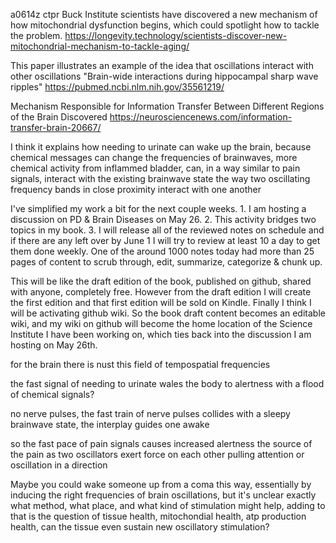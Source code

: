 a0614z ctpr
Buck Institute scientists have discovered a new mechanism of how mitochondrial dysfunction begins, which could spotlight how to tackle the problem.
https://longevity.technology/scientists-discover-new-mitochondrial-mechanism-to-tackle-aging/

This paper illustrates an example of the idea that oscillations interact with other oscillations "Brain-wide interactions during hippocampal sharp wave ripples" https://pubmed.ncbi.nlm.nih.gov/35561219/

Mechanism Responsible for Information Transfer Between Different Regions of the Brain Discovered
https://neurosciencenews.com/information-transfer-brain-20667/

I think it explains how needing to urinate can wake up the brain, because chemical messages can change the frequencies of brainwaves, more chemical activity from inflammed bladder, can, in a way similar to pain signals, interact with the existing brainwave state the way two oscillating frequency bands in close proximity interact with one another

I've simplified my work a bit for the next couple weeks. 1. I am hosting a discussion on PD & Brain Diseases on May 26. 2. This activity bridges two topics in my book. 3. I will release all of the reviewed notes on schedule and if there are any left over by June 1 I will try to review at least 10 a day to get them done weekly. One of the around 1000 notes today had more than 25 pages of content to scrub through, edit, summarize, categorize & chunk up. 

This will be like the draft edition of the book, published on github, shared with anyone, completely free. However from the draft edition I will create the first edition and that first edition will be sold on Kindle. Finally I think I will be activating github wiki. So the book draft content becomes an editable wiki, and my wiki on github will become the home location of the Science Institute I have been working on, which ties back into the discussion I am hosting on May 26th. 



for the  brain there is nust this field of tempospatial frequencies

the fast signal of needing to urinate wales the body to alertness with a flood of chemical signals?

no nerve pulses, the fast train of nerve pulses collides with a sleepy brainwave state, the interplay guides one awake

so the fast pace of pain signals causes increased alertness the source of the pain as two oscillators exert force on each other pulling attention or oscillation in a direction

Maybe you could wake someone up from a coma this way, essentially by inducing the right frequencies of brain oscillations, but it's unclear exactly what method, what place, and what kind of stimulation might help, adding to that is the question of tissue health, mitochondial health, atp production health, can the tissue even sustain new oscillatory stimulation?
